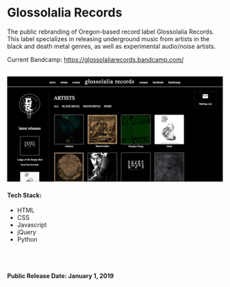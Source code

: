<h1>Glossolalia Records</h1>
<p>The public rebranding of Oregon-based record label Glossolalia Records. This label specializes in releasing underground music from artists
in the black and death metal genres, as well as experimental audio/noise artists.</p>
<p>Current Bandcamp: <a href="https://glossolaliarecords.bandcamp.com/">https://glossolaliarecords.bandcamp.com/</a></p>
<br />
<img src="gr_11_23_2018.png" />
<h4>Tech Stack:</h4>
<ul>
  <li>HTML</li>
  <li>CSS</li>
  <li>Javascript</li>
  <li>jQuery</li>
  <li>Python</li>
</ul>
<br /> <br />


<h4>Public Release Date: <strong>January 1, 2019</strong></h4> 
